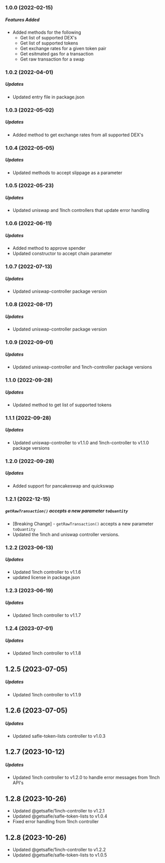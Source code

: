 ### 1.0.0 (2022-02-15)

##### Features Added

* Added methods for the following
    * Get list of supported DEX's
    * Get list of supported tokens
    * Get exchange rates for a given token pair
    * Get esitmated gas for a transaction
    * Get raw transaction for a swap

### 1.0.2 (2022-04-01)

##### Updates

* Updated entry file in package.json

### 1.0.3 (2022-05-02)

##### Updates

* Added method to get exchange rates from all supported DEX's

### 1.0.4 (2022-05-05)

##### Updates

* Updated methods to accept slippage as a parameter

### 1.0.5 (2022-05-23)

##### Updates

* Updated uniswap and 1Inch controllers that update error handling

### 1.0.6 (2022-06-11)

##### Updates

* Added method to approve spender
* Updated constructor to accept chain parameter

### 1.0.7 (2022-07-13)

##### Updates

* Updated uniswap-controller package version

### 1.0.8 (2022-08-17)

##### Updates

* Updated uniswap-controller package version

### 1.0.9 (2022-09-01)

##### Updates

* Updated uniswap-controller and 1inch-controller package versions

### 1.1.0 (2022-09-28)

##### Updates

* Updated method to get list of supported tokens

### 1.1.1 (2022-09-28)

##### Updates

* Updated uniswap-controller to v1.1.0 and 1inch-controller to v1.1.0 package versions


### 1.2.0 (2022-09-28)

##### Updates

* Added support for pancakeswap and quickswap

### 1.2.1 (2022-12-15)

##### `getRawTransaction()` accepts a new parameter `toQuantity`

* [Breaking Change] - `getRawTransaction()` accepts a new parameter `toQuantity`
* Updated the 1inch and uniswap controller versions.

### 1.2.2 (2023-06-13)

##### Updates

* Updated 1inch controller to v1.1.6
* updated license in package.json

### 1.2.3 (2023-06-19)

##### Updates

* Updated 1inch controller to v1.1.7

### 1.2.4 (2023-07-01)

##### Updates

* Updated 1inch controller to v1.1.8

## 1.2.5 (2023-07-05)

##### Updates

* Updated 1inch controller to v1.1.9

## 1.2.6 (2023-07-05)

##### Updates

* Updated safle-token-lists controller to v1.0.3

## 1.2.7 (2023-10-12)

##### Updates

* Updated 1inch controller to v1.2.0 to handle error messages from 1Inch API's

## 1.2.8 (2023-10-26)

* Updated @getsafle/1inch-controller to v1.2.1 
* Updated @getsafle/safle-token-lists to v1.0.4
* Fixed error handling from 1Inch controller 


## 1.2.8 (2023-10-26)

* Updated @getsafle/1inch-controller to v1.2.2 
* Updated @getsafle/safle-token-lists to v1.0.5
